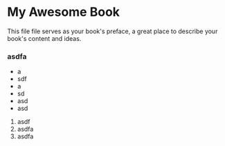 # My Awesome Book

This file file serves as your book's preface, a great place to describe your book's content and ideas.




### asdfa




* a
* sdf
* a
* sd
* asd
* asd




1. asdf
2. asdfa
3. asdfa


